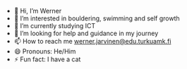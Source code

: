 - 👋 Hi, I’m Werner
- 👀 I’m interested in bouldering, swimming and self growth
- 🌱 I’m currently studying ICT
- 💞️ I’m looking for help and guidance in my journey
- 📫 How to reach me werner.jarvinen@edu.turkuamk.fi
- 😄 Pronouns: He/Him
- ⚡ Fun fact: I have a cat
<!---
werq2k/werq2k is a ✨ special ✨ repository because its `README.md` (this file) appears on your GitHub profile.
You can click the Preview link to take a look at your changes.
--->
